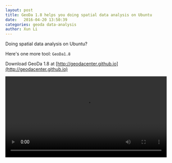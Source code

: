 ```yaml
---
layout: post
title: GeoDa 1.8 helps you doing spatial data analysis on Ubuntu
date:   2016-04-20 13:50:39
categories: geoda data-analysis
author: Xun Li
---
```


Doing spatial data analysis on Ubuntu?

Here's one more tool:  `GeoDa1.8`

Download GeoDa 1.8 at [http://geodacenter.github.io](http://geodacenter.github.io)

<video width="100%" controls>
  <source src="/assets/images/geoda-ubuntu.mp4" type="video/mp4">
Your browser does not support the video tag.
</video>
